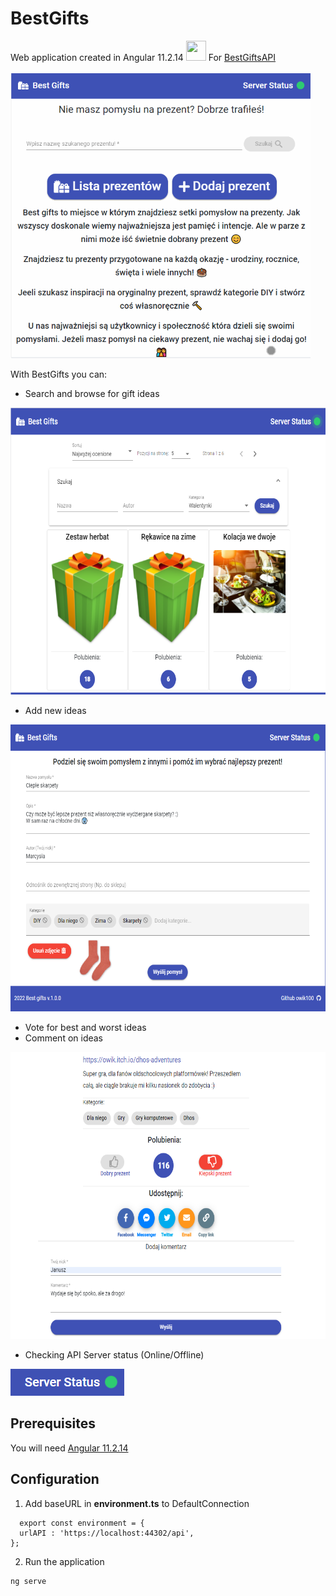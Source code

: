 # BestGifts
Web application created in Angular 11.2.14 <img src="https://avatars.githubusercontent.com/u/139426?s=200&v=4" width="32" height="32"> For [BestGiftsAPI](https://github.com/owik100/BestGiftsAPI)
<br/>
<br/>
<img src="https://github.com/owik100/Portfolio/blob/gh-pages/images/Projects/Best%20Gifts/Best%20gifts.gif" width="480" height="456">

With BestGifts you can:
 - Search and browse for gift ideas
<img src="https://github.com/owik100/Portfolio/blob/gh-pages/images/Projects/Best%20Gifts/gift%20list%20search.png" width="622" height="459">

 - Add new ideas
 <img src="https://github.com/owik100/Portfolio/blob/gh-pages/images/Projects/Best%20Gifts/gift%20add.png" width="622" height="459">

 - Vote for best and worst ideas
 - Comment on ideas
 <img src="https://github.com/owik100/Portfolio/blob/gh-pages/images/Projects/Best%20Gifts/gifts%20item.png" width="622" height="459">
 
 - Checking API Server status (Online/Offline)
 <img src="https://github.com/owik100/Portfolio/blob/gh-pages/images/Projects/Best%20Gifts/Best%20gifts%20server%20status.gif">
 
 ## Prerequisites
You will need [Angular 11.2.14](https://www.npmjs.com/package/@angular/cli/v/11.2.4)
 ## Configuration
1. Add baseURL in **environment.ts** to DefaultConnection
```
  export const environment = {
  urlAPI : 'https://localhost:44302/api',
};
```
2. Run the application
```
ng serve
```
